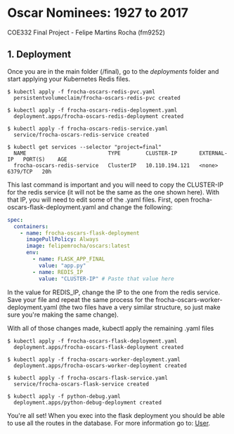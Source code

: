 # Oscar Nominees: 1927 to 2017
COE332 Final Project -  Felipe Martins Rocha (fm9252)
## 1. Deployment

Once you are in the main folder (/final), go to the *deployments* folder and start applying your Kubernetes Redis files.

```console
$ kubectl apply -f frocha-oscars-redis-pvc.yaml
  persistentvolumeclaim/frocha-oscars-redis-pvc created

$ kubectl apply -f frocha-oscars-redis-deployment.yaml
  deployment.apps/frocha-oscars-redis-deployment created

$ kubectl apply -f frocha-oscars-redis-service.yaml
  service/frocha-oscars-redis-service created

$ kubectl get services --selector "project=final"
  NAME                          TYPE        CLUSTER-IP       EXTERNAL-IP   PORT(S)    AGE
  frocha-oscars-redis-service   ClusterIP   10.110.194.121   <none>        6379/TCP   20h
```
This last command is important and you will need to copy the CLUSTER-IP for the redis service (it will not be the same as the one shown here). With that IP, you will need to edit some of the .yaml files. First, open frocha-oscars-flask-deployment.yaml and change the following:
```yaml
spec:
  containers:
    - name: frocha-oscars-flask-deployment
      imagePullPolicy: Always
      image: felipemrocha/oscars:latest
      env:
        - name: FLASK_APP_FINAL
          value: "app.py"
        - name: REDIS_IP
          value: "CLUSTER-IP" # Paste that value here
```
In the value for REDIS_IP, change the IP to the one from the redis service. Save your file and repeat the same process for the frocha-oscars-worker-deployment.yaml (the two files have a very similar structure, so just make sure you're making the same change).

With all of those changes made, kubectl apply the remaining .yaml files

```console
$ kubectl apply -f frocha-oscars-flask-deployment.yaml
  deployment.apps/frocha-oscars-flask-deployment created

$ kubectl apply -f frocha-oscars-worker-deployment.yaml
  deployment.apps/frocha-oscars-worker-deployment created

$ kubectl apply -f frocha-oscars-flask-service.yaml 
  service/frocha-oscars-flask-service created

$ kubectl apply -f python-debug.yaml
  deployment.apps/python-debug-deployment created
```

You're all set! When you exec into the flask deployment you should be able to use all the routes in the database. For more information go to: [User](https://github.com/felipemrocha/COE-322-fm9252/blob/main/final/documentation/user.md).



